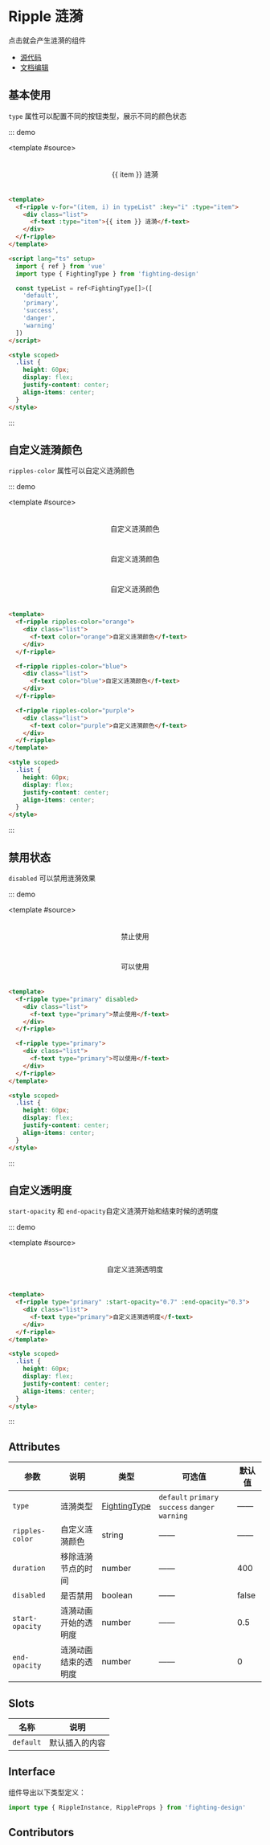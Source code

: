 # Ripple 涟漪

点击就会产生涟漪的组件

- [源代码](https://github.com/FightingDesign/fighting-design/tree/master/packages/fighting-design/ripple)
- [文档编辑](https://github.com/FightingDesign/fighting-design/blob/master/docs/docs/components/ripple.md)

## 基本使用

`type` 属性可以配置不同的按钮类型，展示不同的颜色状态

::: demo

<template #source>
<f-ripple v-for="(item, i) in typeList" :key="i" :type="item">

  <div class="list">
    <f-text :type="item">{{ item }} 涟漪</f-text>
  </div>
</f-ripple>
</template>

```html
<template>
  <f-ripple v-for="(item, i) in typeList" :key="i" :type="item">
    <div class="list">
      <f-text :type="item">{{ item }} 涟漪</f-text>
    </div>
  </f-ripple>
</template>

<script lang="ts" setup>
  import { ref } from 'vue'
  import type { FightingType } from 'fighting-design'

  const typeList = ref<FightingType[]>([
    'default',
    'primary',
    'success',
    'danger',
    'warning'
  ])
</script>

<style scoped>
  .list {
    height: 60px;
    display: flex;
    justify-content: center;
    align-items: center;
  }
</style>
```

:::

## 自定义涟漪颜色

`ripples-color` 属性可以自定义涟漪颜色

::: demo

<template #source>
<f-ripple ripples-color="orange">

  <div class="list">
    <f-text color="orange">自定义涟漪颜色</f-text>
  </div>
</f-ripple>

<f-ripple ripples-color="blue">
  <div class="list">
    <f-text color="blue">自定义涟漪颜色</f-text>
  </div>
</f-ripple>

<f-ripple ripples-color="purple">
  <div class="list">
    <f-text color="purple">自定义涟漪颜色</f-text>
  </div>
</f-ripple>
</template>

```html
<template>
  <f-ripple ripples-color="orange">
    <div class="list">
      <f-text color="orange">自定义涟漪颜色</f-text>
    </div>
  </f-ripple>

  <f-ripple ripples-color="blue">
    <div class="list">
      <f-text color="blue">自定义涟漪颜色</f-text>
    </div>
  </f-ripple>

  <f-ripple ripples-color="purple">
    <div class="list">
      <f-text color="purple">自定义涟漪颜色</f-text>
    </div>
  </f-ripple>
</template>

<style scoped>
  .list {
    height: 60px;
    display: flex;
    justify-content: center;
    align-items: center;
  }
</style>
```

:::

## 禁用状态

`disabled` 可以禁用涟漪效果

::: demo

<template #source>
<f-ripple type="primary" disabled>

  <div class="list">
    <f-text type="primary">禁止使用</f-text>
  </div>
</f-ripple>

<f-ripple type="primary">
  <div class="list">
    <f-text type="primary">可以使用</f-text>
  </div>
</f-ripple>
</template>

```html
<template>
  <f-ripple type="primary" disabled>
    <div class="list">
      <f-text type="primary">禁止使用</f-text>
    </div>
  </f-ripple>

  <f-ripple type="primary">
    <div class="list">
      <f-text type="primary">可以使用</f-text>
    </div>
  </f-ripple>
</template>

<style scoped>
  .list {
    height: 60px;
    display: flex;
    justify-content: center;
    align-items: center;
  }
</style>
```

:::

## 自定义透明度

`start-opacity` 和 `end-opacity`自定义涟漪开始和结束时候的透明度

::: demo

<template #source>
<f-ripple type="primary" :start-opacity="0.7" :end-opacity="0.3">

  <div class="list">
    <f-text type="primary">自定义涟漪透明度</f-text>
  </div>
</f-ripple>
</template>

```html
<template>
  <f-ripple type="primary" :start-opacity="0.7" :end-opacity="0.3">
    <div class="list">
      <f-text type="primary">自定义涟漪透明度</f-text>
    </div>
  </f-ripple>
</template>

<style scoped>
  .list {
    height: 60px;
    display: flex;
    justify-content: center;
    align-items: center;
  }
</style>
```

:::

## Attributes

| 参数            | 说明                 | 类型                                                               | 可选值                                           | 默认值 |
| --------------- | -------------------- | ------------------------------------------------------------------ | ------------------------------------------------ | ------ |
| `type`          | 涟漪类型             | <a href="/components/interface.html#fightingtype">FightingType</a> | `default` `primary` `success` `danger` `warning` | ——     |
| `ripples-color` | 自定义涟漪颜色       | string                                                             | ——                                               | ——     |
| `duration`      | 移除涟漪节点的时间   | number                                                             | ——                                               | 400    |
| `disabled`      | 是否禁用             | boolean                                                            | ——                                               | false  |
| `start-opacity` | 涟漪动画开始的透明度 | number                                                             | ——                                               | 0.5    |
| `end-opacity`   | 涟漪动画结束的透明度 | number                                                             | ——                                               | 0      |

## Slots

| 名称      | 说明           |
| --------- | -------------- |
| `default` | 默认插入的内容 |

## Interface

组件导出以下类型定义：

```ts
import type { RippleInstance, RippleProps } from 'fighting-design'
```

## Contributors

<a href="https://github.com/Tyh2001" target="_blank">
  <f-avatar round src="https://avatars.githubusercontent.com/u/73180970?v=4" />
</a>

<script lang="ts" setup>
  const typeList = ['default', 'primary', 'success', 'danger', 'warning']
</script>

<style scoped>
  .list {
    height: 60px;
    display: flex;
    justify-content: center;
    align-items: center;
  }
</style>
